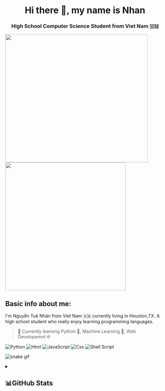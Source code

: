 <div align="center">
    <h1>Hi there 👋, my name is Nhan</h1>
    <h3></h3>
</div>
 
<div align="center">
    <h3>High School Computer Science Student from Viet Nam 🇻🇳</h3>
</div>

<img src="https://raw.githubusercontent.com/iamverysimp1e/iamverysimp1e/main/assets/gif1.gif" allign='left' width="450" height="405"/> <img src="https://raw.githubusercontent.com/iamverysimp1e/iamverysimp1e/main/assets/giphy.gif" allign='right' width="380" height="405"/> 

## Basic info about me:

I'm Nguyễn Tuệ Nhân from Viet Nam 🇻🇳 currently living in Houston,TX. A high school student who really enjoy learning programming languages.

> 🌱 Currently learning Python 🐍, Machine Learning 🤖, Web Developemnt 🌐

![Python](https://img.shields.io/badge/python-3670A0?style=for-the-badge&logo=python&logoColor=ffdd54)
![Html](https://img.shields.io/badge/HTML5-E34F26?style=for-the-badge&logo=html5&logoColor=white)
![JavaScript](https://img.shields.io/badge/javascript-%23323330.svg?style=for-the-badge&logo=javascript&logoColor=%23F7DF1E)
![Css](https://img.shields.io/badge/CSS3-1572B6?style=for-the-badge&logo=css3&logoColor=white)
![Shell Script](https://img.shields.io/badge/shell_script-%23121011.svg?style=for-the-badge&logo=gnu-bash&logoColor=white)

![snake gif](https://github.com/iamverysimp1e/iamverysimp1e/blob/output/github-contribution-grid-snake.svg)

<details><summary> <h2> 📊GitHub Stats </h2> </summary><blockquote>

<!-- Github Trophy -->
<div align="center">
  <table>
    <tr>
      <td><a href="#--------"><img align="center" alt="GitHub Trophy" src="https://github-trophies.vercel.app/?username=iamverysimp1e&rank=SECRET,SSS,SS,S,AAA,AA,A&row=2&column=3&margin-w=15&margin-h=15&no-frame=true&theme=radical"></a></td>
    </tr>
  </table>
</div>

<!-- Github Stats -->
<div align="center">
  <table>
    <tr>
      <td><a href="#--------"><img height="137px" align="center" alt="GitHub Stats" src="https://github-readme-stats.vercel.app/api?username=iamverysimp1e&count_private=true&show_icons=true&include_all_commits=true&line_height=21&hide_border=true&theme=radical"/></a></td>
      <td><a href="#--------"><img height="137px" align="center" alt="Top Language" src="https://github-readme-stats.vercel.app/api/top-langs/?username=iamverysimp1e&layout=compact&line_height=21&hide_border=true&theme=radical"/></a></td>
    </tr>
  </table>
</div>

</details>
</div>
